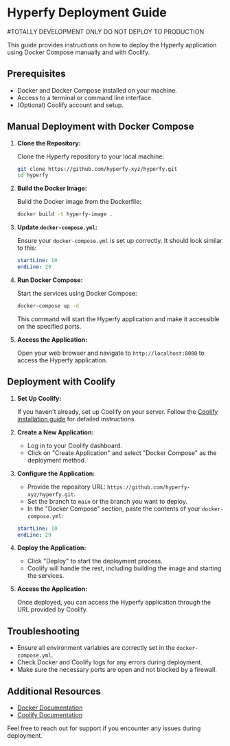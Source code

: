 # Hyperfy Deployment Guide
#TOTALLY DEVELOPMENT ONLY DO NOT DEPLOY TO PRODUCTION

This guide provides instructions on how to deploy the Hyperfy application using Docker Compose manually and with Coolify.

## Prerequisites

- Docker and Docker Compose installed on your machine.
- Access to a terminal or command line interface.
- (Optional) Coolify account and setup.

## Manual Deployment with Docker Compose

1. **Clone the Repository:**

   Clone the Hyperfy repository to your local machine:

   ```bash
   git clone https://github.com/hyperfy-xyz/hyperfy.git
   cd hyperfy
   ```

2. **Build the Docker Image:**

   Build the Docker image from the Dockerfile:

   ```bash
   docker build -t hyperfy-image .
   ```

3. **Update `docker-compose.yml`:**

   Ensure your `docker-compose.yml` is set up correctly. It should look similar to this:

   ```yaml:docker-compose.yml
   startLine: 10
   endLine: 29
   ```

4. **Run Docker Compose:**

   Start the services using Docker Compose:

   ```bash
   docker-compose up -d
   ```

   This command will start the Hyperfy application and make it accessible on the specified ports.

5. **Access the Application:**

   Open your web browser and navigate to `http://localhost:8080` to access the Hyperfy application.

## Deployment with Coolify

1. **Set Up Coolify:**

   If you haven't already, set up Coolify on your server. Follow the [Coolify installation guide](https://coolify.io/docs/installation) for detailed instructions.

2. **Create a New Application:**

   - Log in to your Coolify dashboard.
   - Click on "Create Application" and select "Docker Compose" as the deployment method.

3. **Configure the Application:**

   - Provide the repository URL: `https://github.com/hyperfy-xyz/hyperfy.git`.
   - Set the branch to `main` or the branch you want to deploy.
   - In the "Docker Compose" section, paste the contents of your `docker-compose.yml`:

   ```yaml:docker-compose.yml
   startLine: 10
   endLine: 29
   ```

4. **Deploy the Application:**

   - Click "Deploy" to start the deployment process.
   - Coolify will handle the rest, including building the image and starting the services.

5. **Access the Application:**

   Once deployed, you can access the Hyperfy application through the URL provided by Coolify.

## Troubleshooting

- Ensure all environment variables are correctly set in the `docker-compose.yml`.
- Check Docker and Coolify logs for any errors during deployment.
- Make sure the necessary ports are open and not blocked by a firewall.

## Additional Resources

- [Docker Documentation](https://docs.docker.com/)
- [Coolify Documentation](https://coolify.io/docs/)

Feel free to reach out for support if you encounter any issues during deployment.